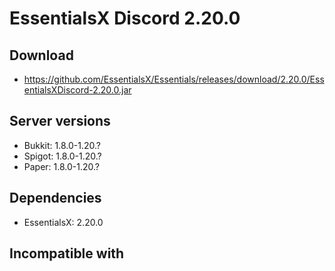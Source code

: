 # EssentialsX Discord 2.20.0

## Download
- https://github.com/EssentialsX/Essentials/releases/download/2.20.0/EssentialsXDiscord-2.20.0.jar

## Server versions
- Bukkit: 1.8.0-1.20.?
- Spigot: 1.8.0-1.20.?
- Paper: 1.8.0-1.20.?

## Dependencies
- EssentialsX: 2.20.0

## Incompatible with
